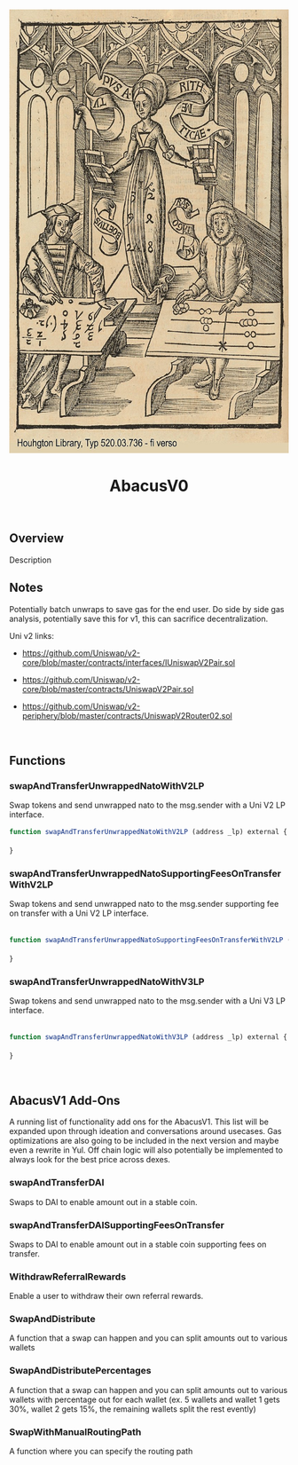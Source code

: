 <!-- PROJECT LOGO -->
<br />
<p align="center">
  <a href="https://github.com/github_username/repo_name">
    <img src="assets/abacus.jpg" alt="Logo" width="600" height="800">
  </a>
  <h1 align="center">AbacusV0</h1>
  <p align="center">

 
<br />


## Overview

Description


## Notes

Potentially batch unwraps to save gas for the end user. Do side by side gas analysis, potentially save this for v1, this can sacrifice decentralization.

Uni v2 links:
- https://github.com/Uniswap/v2-core/blob/master/contracts/interfaces/IUniswapV2Pair.sol

- https://github.com/Uniswap/v2-core/blob/master/contracts/UniswapV2Pair.sol

- https://github.com/Uniswap/v2-periphery/blob/master/contracts/UniswapV2Router02.sol
<br />

## Functions

### swapAndTransferUnwrappedNatoWithV2LP
Swap tokens and send unwrapped nato to the msg.sender with a Uni V2 LP interface.

```js
function swapAndTransferUnwrappedNatoWithV2LP (address _lp) external {

}
```

### swapAndTransferUnwrappedNatoSupportingFeesOnTransferWithV2LP
Swap tokens and send unwrapped nato to the msg.sender supporting fee on transfer with a Uni V2 LP interface.

```js

function swapAndTransferUnwrappedNatoSupportingFeesOnTransferWithV2LP (address _lp) external {

}
```

### swapAndTransferUnwrappedNatoWithV3LP
Swap tokens and send unwrapped nato to the msg.sender with a Uni V3 LP interface.

```js

function swapAndTransferUnwrappedNatoWithV3LP (address _lp) external {

}
```

<br />


## AbacusV1 Add-Ons

A running list of functionality add ons for the AbacusV1. This list will be expanded upon through ideation and conversations around usecases. Gas optimizations are also going to be included in the next version and maybe even a rewrite in Yul.
Off chain logic will also potentially be implemented to always look for the best price across dexes.

### swapAndTransferDAI

Swaps to DAI to enable amount out in a stable coin.

### swapAndTransferDAISupportingFeesOnTransfer

Swaps to DAI to enable amount out in a stable coin supporting fees on transfer.

### WithdrawReferralRewards
Enable a user to withdraw their own referral rewards. 

### SwapAndDistribute
A function that a swap can happen and you can split amounts out to various wallets

### SwapAndDistributePercentages
A function that a swap can happen and you can split amounts out to various wallets with percentage out for each wallet (ex. 5 wallets and wallet 1 gets 30%, wallet 2 gets 15%, the remaining wallets split the rest evently)

### SwapWithManualRoutingPath
A function where you can specify the routing path 